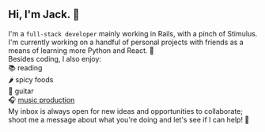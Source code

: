 ## Hi, I'm Jack. 👋
I'm a `full-stack developer` mainly working in Rails, with a pinch of Stimulus.  
I'm currently working on a handful of personal projects with friends as a means of learning more Python and React. 🥳  
Besides coding, I also enjoy:  
📚 reading  
🌶️ spicy foods  
🎸 guitar  
🎧 [music production](https://www.jvckmorvn.com/)  
My inbox is always open for new ideas and opportunities to collaborate; shoot me a message about what you're doing and let's see if I can help! 🚀
